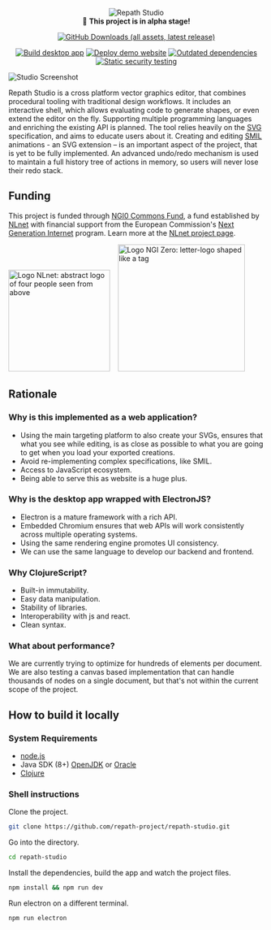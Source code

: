 <div align="center">

![Repath Studio](https://repath.studio/assets/images/banner.png)
<br>
 :construction: **This project is in alpha stage!**

[![GitHub Downloads (all assets, latest release)](https://img.shields.io/github/downloads/repath-project/repath-studio/latest/total?style=for-the-badge)](https://github.com/repath-project/repath-studio/releases/latest/)

[![Build desktop app](https://github.com/repath-project/repath-studio/actions/workflows/studio.yml/badge.svg)](https://github.com/repath-project/repath-studio/actions/workflows/studio.yml)
[![Deploy demo website](https://github.com/repath-project/repath-studio/actions/workflows/demo.yml/badge.svg)](https://github.com/repath-project/repath-studio/actions/workflows/demo.yml)
[![Outdated dependencies](https://github.com/repath-project/repath-studio/actions/workflows/dependencies.yml/badge.svg)](https://github.com/repath-project/repath-studio/actions/workflows/dependencies.yml)
[![Static security testing](https://github.com/repath-project/repath-studio/actions/workflows/clj-holmes.yml/badge.svg)](https://github.com/repath-project/repath-studio/actions/workflows/clj-holmes.yml)

</div>

![Studio Screenshot](https://repath.studio/assets/images/studio.png)

Repath Studio is a cross platform vector graphics editor, that combines procedural tooling with traditional design workflows. It includes an interactive shell, which allows evaluating code to generate shapes, or even extend the editor on the fly. Supporting multiple programming languages and enriching the existing API is planned. The tool relies heavily on the [SVG](https://developer.mozilla.org/en-US/docs/Web/SVG) specification, and aims to educate users about it. Creating and editing [SMIL](https://developer.mozilla.org/en-US/docs/Web/SVG/SVG_animation_with_SMIL) animations - an SVG extension – is an important aspect of the project, that is yet to be fully implemented. An advanced undo/redo mechanism is used to maintain a full history tree of actions in memory, so users will never lose their redo stack.

## Funding

This project is funded through [NGI0 Commons Fund](https://nlnet.nl/commonsfund), a fund established by [NLnet](https://nlnet.nl) with financial support from the European Commission's [Next Generation Internet](https://ngi.eu) program. Learn more at the [NLnet project page](https://nlnet.nl/project/RepathStudio).

<section data-markdown>
    <div>
        <a href="https://nlnet.nl"><img src="https://nlnet.nl/logo/banner.svg" alt="Logo NLnet: abstract logo of four people seen from above" width="200px"></a>
        &nbsp;&nbsp;
        <a href="https://nlnet.nl/core"><img src="https://nlnet.nl/image/logos/NGI0Core_tag.svg" alt="Logo NGI Zero: letter-logo shaped like a tag" width="250px"></a>
    </div>
</section>

<!-- sponsors --><!-- sponsors -->

## Rationale

### Why is this implemented as a web application?

- Using the main targeting platform to also create your SVGs, ensures that what you see while editing, is as close as possible to what you are going to get when you load your exported creations.
- Avoid re-implementing complex specifications, like SMIL.
- Access to JavaScript ecosystem.
- Being able to serve this as website is a huge plus.

### Why is the desktop app wrapped with ElectronJS?

- Electron is a mature framework with a rich API.
- Embedded Chromium ensures that web APIs will work consistently across multiple operating systems.
- Using the same rendering engine promotes UI consistency.
- We can use the same language to develop our backend and frontend.

### Why ClojureScript?

- Built-in immutability.
- Easy data manipulation.
- Stability of libraries.
- Interoperability with js and react.
- Clean syntax.

### What about performance?

We are currently trying to optimize for hundreds of elements per document. We are also testing a canvas based implementation that can handle thousands of nodes on a single document, but that's not within the current scope of the project.

## How to build it locally

### System Requirements

- [node.js](https://nodejs.org/)
- Java SDK (8+) [OpenJDK](https://openjdk.org/) or [Oracle](https://www.oracle.com/java/technologies/downloads/)
- [Clojure](https://clojure.org/guides/install_clojure)

### Shell instructions

Clone the project.

```bash
git clone https://github.com/repath-project/repath-studio.git
```

Go into the directory.

```bash
cd repath-studio
```

Install the dependencies, build the app and watch the project files.

```bash
npm install && npm run dev
```

Run electron on a different terminal.

```bash
npm run electron
```

